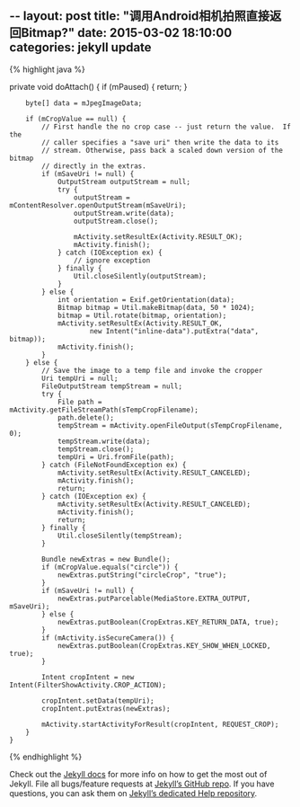 --
layout: post
title:  "调用Android相机拍照直接返回Bitmap?"
date:   2015-03-02 18:10:00
categories: jekyll update
---

{% highlight java %}

private void doAttach() {
        if (mPaused) {
            return;
        }

        byte[] data = mJpegImageData;

        if (mCropValue == null) {
            // First handle the no crop case -- just return the value.  If the
            // caller specifies a "save uri" then write the data to its
            // stream. Otherwise, pass back a scaled down version of the bitmap
            // directly in the extras.
            if (mSaveUri != null) {
                OutputStream outputStream = null;
                try {
                    outputStream = mContentResolver.openOutputStream(mSaveUri);
                    outputStream.write(data);
                    outputStream.close();

                    mActivity.setResultEx(Activity.RESULT_OK);
                    mActivity.finish();
                } catch (IOException ex) {
                    // ignore exception
                } finally {
                    Util.closeSilently(outputStream);
                }
            } else {
                int orientation = Exif.getOrientation(data);
                Bitmap bitmap = Util.makeBitmap(data, 50 * 1024);
                bitmap = Util.rotate(bitmap, orientation);
                mActivity.setResultEx(Activity.RESULT_OK,
                        new Intent("inline-data").putExtra("data", bitmap));
                mActivity.finish();
            }
        } else {
            // Save the image to a temp file and invoke the cropper
            Uri tempUri = null;
            FileOutputStream tempStream = null;
            try {
                File path = mActivity.getFileStreamPath(sTempCropFilename);
                path.delete();
                tempStream = mActivity.openFileOutput(sTempCropFilename, 0);
                tempStream.write(data);
                tempStream.close();
                tempUri = Uri.fromFile(path);
            } catch (FileNotFoundException ex) {
                mActivity.setResultEx(Activity.RESULT_CANCELED);
                mActivity.finish();
                return;
            } catch (IOException ex) {
                mActivity.setResultEx(Activity.RESULT_CANCELED);
                mActivity.finish();
                return;
            } finally {
                Util.closeSilently(tempStream);
            }

            Bundle newExtras = new Bundle();
            if (mCropValue.equals("circle")) {
                newExtras.putString("circleCrop", "true");
            }
            if (mSaveUri != null) {
                newExtras.putParcelable(MediaStore.EXTRA_OUTPUT, mSaveUri);
            } else {
                newExtras.putBoolean(CropExtras.KEY_RETURN_DATA, true);
            }
            if (mActivity.isSecureCamera()) {
                newExtras.putBoolean(CropExtras.KEY_SHOW_WHEN_LOCKED, true);
            }

            Intent cropIntent = new Intent(FilterShowActivity.CROP_ACTION);

            cropIntent.setData(tempUri);
            cropIntent.putExtras(newExtras);

            mActivity.startActivityForResult(cropIntent, REQUEST_CROP);
        }
    }

{% endhighlight %}

Check out the [Jekyll docs][jekyll] for more info on how to get the most out of Jekyll. File all bugs/feature requests at [Jekyll’s GitHub repo][jekyll-gh]. If you have questions, you can ask them on [Jekyll’s dedicated Help repository][jekyll-help].

[jekyll]:      http://jekyllrb.com
[jekyll-gh]:   https://github.com/jekyll/jekyll
[jekyll-help]: https://github.com/jekyll/jekyll-help

